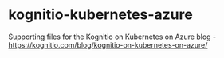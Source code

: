 # kognitio-kubernetes-azure
Supporting files for the Kognitio on Kubernetes on Azure blog - https://kognitio.com/blog/kognitio-on-kubernetes-on-azure/
